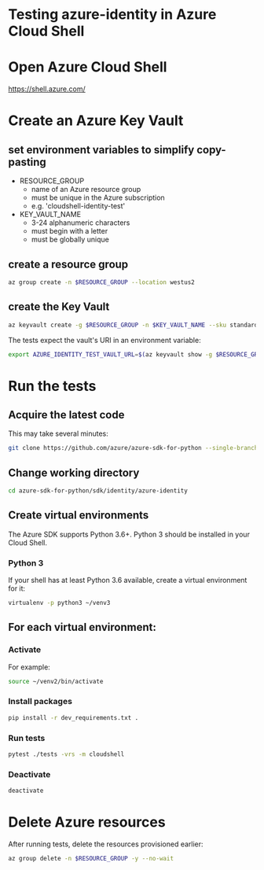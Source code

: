 # Testing azure-identity in Azure Cloud Shell

# Open Azure Cloud Shell
https://shell.azure.com/

# Create an Azure Key Vault

## set environment variables to simplify copy-pasting
- RESOURCE_GROUP
  - name of an Azure resource group
  - must be unique in the Azure subscription
  - e.g. 'cloudshell-identity-test'
- KEY_VAULT_NAME
  - 3-24 alphanumeric characters
  - must begin with a letter
  - must be globally unique

## create a resource group
```sh
az group create -n $RESOURCE_GROUP --location westus2
```

## create the Key Vault
```sh
az keyvault create -g $RESOURCE_GROUP -n $KEY_VAULT_NAME --sku standard
```

The tests expect the vault's URI in an environment variable:
```sh
export AZURE_IDENTITY_TEST_VAULT_URL=$(az keyvault show -g $RESOURCE_GROUP -n $KEY_VAULT_NAME --query properties.vaultUri | tr -d '"')
```

# Run the tests

## Acquire the latest code
This may take several minutes:
```sh
git clone https://github.com/azure/azure-sdk-for-python --single-branch --branch master --depth 1
```

## Change working directory
```sh
cd azure-sdk-for-python/sdk/identity/azure-identity
```

## Create virtual environments
The Azure SDK supports Python 3.6+. Python 3 should be installed in your Cloud Shell.

### Python 3
If your shell has at least Python 3.6 available, create a virtual environment
for it:
```sh
virtualenv -p python3 ~/venv3
```

## For each virtual environment:

### Activate
For example:
```sh
source ~/venv2/bin/activate
```

### Install packages
```sh
pip install -r dev_requirements.txt .
```

### Run tests
```sh
pytest ./tests -vrs -m cloudshell
```

### Deactivate
```sh
deactivate
```

# Delete Azure resources
After running tests, delete the resources provisioned earlier:
```sh
az group delete -n $RESOURCE_GROUP -y --no-wait
```

